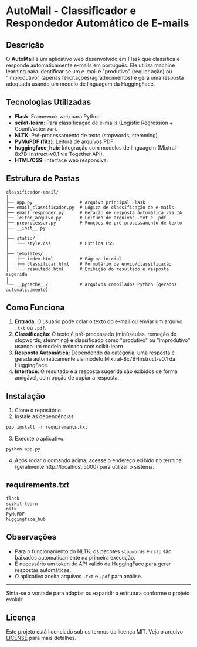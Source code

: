 # AutoMail - Classificador e Respondedor Automático de E-mails

## Descrição

O **AutoMail** é um aplicativo web desenvolvido em Flask que classifica e responde automaticamente e-mails em português. Ele utiliza machine learning para identificar se um e-mail é "produtivo" (requer ação) ou "improdutivo" (apenas felicitações/agradecimentos) e gera uma resposta adequada usando um modelo de linguagem da HuggingFace.

## Tecnologias Utilizadas

- **Flask**: Framework web para Python.
- **scikit-learn**: Para classificação de e-mails (Logistic Regression + CountVectorizer).
- **NLTK**: Pré-processamento de texto (stopwords, stemming).
- **PyMuPDF (fitz)**: Leitura de arquivos PDF.
- **huggingface_hub**: Integração com modelos de linguagem (Mixtral-8x7B-Instruct-v0.1 via Together API).
- **HTML/CSS**: Interface web responsiva.

## Estrutura de Pastas

```
classificador-email/
│
├── app.py                  # Arquivo principal Flask
├── email_classificador.py  # Lógica de classificação de e-mails
├── email_responder.py      # Geração de resposta automática via IA
├── leitor_arquivo.py       # Leitura de arquivos .txt e .pdf
├── preprocessar.py         # Funções de pré-processamento de texto
├── __init__.py
│
├── static/
│   └── style.css           # Estilos CSS
│
├── templates/
│   ├── index.html          # Página inicial
│   ├── classificar.html    # Formulário de envio/classificação
│   └── resultado.html      # Exibição do resultado e resposta sugerida
│
└── __pycache__/            # Arquivos compilados Python (gerados automaticamente)
```

## Como Funciona

1. **Entrada**: O usuário pode colar o texto do e-mail ou enviar um arquivo `.txt` ou `.pdf`.
2. **Classificação**: O texto é pré-processado (minúsculas, remoção de stopwords, stemming) e classificado como "produtivo" ou "improdutivo" usando um modelo treinado com scikit-learn.
3. **Resposta Automática**: Dependendo da categoria, uma resposta é gerada automaticamente via modelo Mixtral-8x7B-Instruct-v0.1 da HuggingFace.
4. **Interface**: O resultado e a resposta sugerida são exibidos de forma amigável, com opção de copiar a resposta.

## Instalação

1. Clone o repositório.
2. Instale as dependências:

```sh
pip install -r requirements.txt
```

3. Execute o aplicativo:

```sh
python app.py
```

4. Após rodar o comando acima, acesse o endereço exibido no terminal (geralmente http://localhost:5000) para utilizar o sistema.

## requirements.txt

```
flask
scikit-learn
nltk
PyMuPDF
huggingface_hub
```

## Observações

- Para o funcionamento do NLTK, os pacotes `stopwords` e `rslp` são baixados automaticamente na primeira execução.
- É necessário um token de API válido da HuggingFace para gerar respostas automáticas.
- O aplicativo aceita arquivos `.txt` e `.pdf` para análise.

---

Sinta-se à vontade para adaptar ou expandir a estrutura conforme o projeto evoluir!

## Licença

Este projeto está licenciado sob os termos da licença MIT. Veja o arquivo [LICENSE](LICENSE) para mais detalhes.